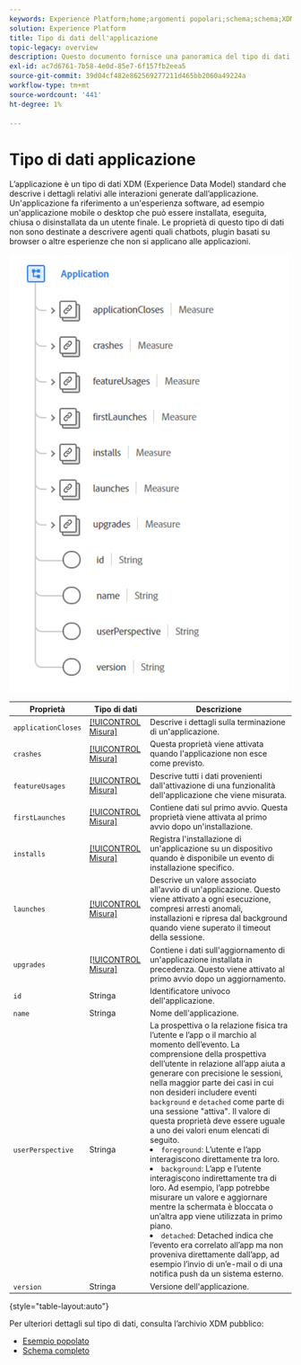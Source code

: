 ```yaml
---
keywords: Experience Platform;home;argomenti popolari;schema;schema;XDM;campi;schemi;schemi;applicazione;tipo di dati;tipo di dati;tipo di dati;
solution: Experience Platform
title: Tipo di dati dell'applicazione
topic-legacy: overview
description: Questo documento fornisce una panoramica del tipo di dati XDM (Application Experience Data Model).
exl-id: ac7d6761-7b58-4e0d-85e7-6f157fb2eea5
source-git-commit: 39d04cf482e862569277211d465bb2060a49224a
workflow-type: tm+mt
source-wordcount: '441'
ht-degree: 1%

---
```


#  Tipo di dati applicazione

 L’applicazione è un tipo di dati XDM (Experience Data Model) standard che descrive i dettagli relativi alle interazioni generate dall’applicazione. Un&#39;applicazione fa riferimento a un&#39;esperienza software, ad esempio un&#39;applicazione mobile o desktop che può essere installata, eseguita, chiusa o disinstallata da un utente finale. Le proprietà di questo tipo di dati non sono destinate a descrivere agenti quali chatbots, plugin basati su browser o altre esperienze che non si applicano alle applicazioni.

<img src="../images/data-types/application.PNG" width="500" /><br />

| Proprietà | Tipo di dati | Descrizione |
| --- | --- | --- |
| `applicationCloses` | [[!UICONTROL Misura]](./measure.md) | Descrive i dettagli sulla terminazione di un&#39;applicazione. |
| `crashes` | [[!UICONTROL Misura]](./measure.md) | Questa proprietà viene attivata quando l&#39;applicazione non esce come previsto. |
| `featureUsages` | [[!UICONTROL Misura]](./measure.md) | Descrive tutti i dati provenienti dall&#39;attivazione di una funzionalità dell&#39;applicazione che viene misurata. |
| `firstLaunches` | [[!UICONTROL Misura]](./measure.md) | Contiene dati sul primo avvio. Questa proprietà viene attivata al primo avvio dopo un&#39;installazione. |
| `installs` | [[!UICONTROL Misura]](./measure.md) | Registra l&#39;installazione di un&#39;applicazione su un dispositivo quando è disponibile un evento di installazione specifico. |
| `launches` | [[!UICONTROL Misura]](./measure.md) | Descrive un valore associato all&#39;avvio di un&#39;applicazione. Questo viene attivato a ogni esecuzione, compresi arresti anomali, installazioni e ripresa dal background quando viene superato il timeout della sessione. |
| `upgrades` | [[!UICONTROL Misura]](./measure.md) | Contiene i dati sull&#39;aggiornamento di un&#39;applicazione installata in precedenza. Questo viene attivato al primo avvio dopo un aggiornamento. |
| `id` | Stringa | Identificatore univoco dell&#39;applicazione. |
| `name` | Stringa | Nome dell&#39;applicazione. |
| `userPerspective` | Stringa | La prospettiva o la relazione fisica tra l’utente e l’app o il marchio al momento dell’evento. La comprensione della prospettiva dell’utente in relazione all’app aiuta a generare con precisione le sessioni, nella maggior parte dei casi in cui non desideri includere eventi `background` e `detached` come parte di una sessione &quot;attiva&quot;. Il valore di questa proprietà deve essere uguale a uno dei valori enum elencati di seguito. <li> `foreground`: L’utente e l’app interagiscono direttamente tra loro. </li> <li> `background`: L’app e l’utente interagiscono indirettamente tra di loro. Ad esempio, l’app potrebbe misurare un valore e aggiornare mentre la schermata è bloccata o un’altra app viene utilizzata in primo piano.  </li> <li> `detached`: Detached indica che l’evento era correlato all’app ma non proveniva direttamente dall’app, ad esempio l’invio di un’e-mail o di una notifica push da un sistema esterno. |
| `version` | Stringa | Versione dell&#39;applicazione. |

{style=&quot;table-layout:auto&quot;}

Per ulteriori dettagli sul tipo di dati, consulta l’archivio XDM pubblico:

* [Esempio popolato](https://github.com/adobe/xdm/blob/master/components/datatypes/channels/application.example.1.json)
* [Schema completo](https://github.com/adobe/xdm/blob/master/components/datatypes/channels/application.schema.json)
